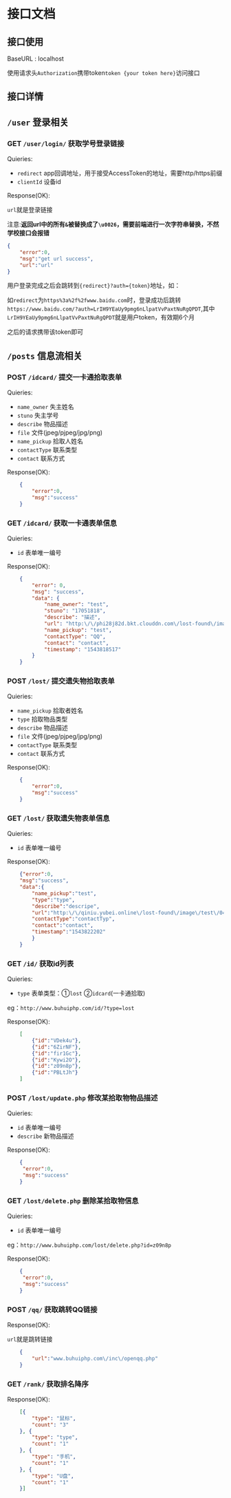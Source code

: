 # 接口文档

## 接口使用

BaseURL : localhost

使用请求头`Authorization`携带token`token {your token here}`访问接口

## 接口详情


## `/user` 登录相关

### GET `/user/login/`  获取学号登录链接

Quieries:

- `redirect` app回调地址，用于接受AccessToken的地址，需要http/https前缀
- `clientId` 设备id

Response(OK):

`url`就是登录链接

注意:**返回url中的所有`&`被替换成了`\u0026`，需要前端进行一次字符串替换，不然学校接口会报错**

```json
{
    "error":0,
    "msg":"get url success",
    "url":"url"
}
```
用户登录完成之后会跳转到`{redirect}?auth={token}`地址，如：

如`redirect`为`https%3a%2f%2fwww.baidu.com`时，登录成功后跳转`https://www.baidu.com/?auth=LrIH9YEaUy9pmg6nLlpatVvPaxtNuRgQPDT`,其中`LrIH9YEaUy9pmg6nLlpatVvPaxtNuRgQPDT`就是用户token，有效期6个月

之后的请求携带该token即可


## `/posts` 信息流相关

### POST `/idcard/`  提交一卡通拾取表单

Quieries:

- `name_owner` 失主姓名
- `stuno` 失主学号
- `describe` 物品描述
- `file` 文件(jpeg/pjpeg/jpg/png)
- `name_pickup` 拾取人姓名
- `contactType` 联系类型
- `contact` 联系方式

Response(OK):

```json
    {
        "error":0,
        "msg":"success"
    }
```


### GET `/idcard/`  获取一卡通表单信息

Quieries:

- `id` 表单唯一编号

Response(OK):

```json
    {
        "error": 0,
        "msg": "success",
        "data": {
            "name_owner": "test",
            "stuno": "17051818",
            "describe": "描述",
            "url": "http:\/\/phi28j82d.bkt.clouddn.com\/lost-found\/image\/test\/185DBD48799A57DC5125F5805BBE5F72.jpg",
            "name_pickup": "test",
            "contactType": "QQ",
            "contact": "contact",
            "timestamp": "1543818517"
        }
    }
```

### POST `/lost/`  提交遗失物拾取表单

Quieries:

- `name_pickup` 拾取者姓名
- `type` 拾取物品类型
- `describe` 物品描述
- `file` 文件(jpeg/pjpeg/jpg/png)
- `contactType` 联系类型
- `contact` 联系方式

Response(OK):

```json
    {
        "error":0,
        "msg":"success"
    }
```

### GET `/lost/`  获取遗失物表单信息

Quieries:

- `id` 表单唯一编号

Response(OK):

```json
    {"error":0,
    "msg":"success",
    "data":{
        "name_pickup":"test",
        "type":"type",
        "describe":"descripe",
        "url":"http:\/\/qiniu.yubei.online\/lost-found\/image\/test\/04ECE64FB4865C9A97854FF0F2D2B7A0.jpg",
        "contactType":"contactTyp",
        "contact":"contact",
        "timestamp":"1543822202"
        }
    }
```

### GET `/id/`  获取id列表

Quieries:

- `type` 表单类型：①`lost` ②`idcard`(一卡通拾取)

eg：`http://www.buhuiphp.com/id/?type=lost`

Response(OK):

```json
    [
        {"id":"VDek4u"},
        {"id":"6ZirNF"},
        {"id":"fir1Gc"},
        {"id":"Kywi2O"},
        {"id":"z09n8p"},
        {"id":"PBLtJh"}
    ]
```
### POST `/lost/update.php`  修改某拾取物物品描述

Quieries:

- `id` 表单唯一编号
- `describe` 新物品描述

Response(OK):

```json
    {
     "error":0,
     "msg":"success"
    }
```
### GET `/lost/delete.php` 删除某拾取物信息

Quieries:

- `id` 表单唯一编号

eg：`http://www.buhuiphp.com/lost/delete.php?id=z09n8p`

Response(OK):

```json
    {
     "error":0,
     "msg":"success"
    }
```

### POST `/qq/`  获取跳转QQ链接

Response(OK):

`url`就是跳转链接

```json
    {
        "url":"www.buhuiphp.com\/inc\/openqq.php"
    }
```
### GET `/rank/`  获取排名降序

Response(OK):

```json
    [{
        "type": "鼠标",
        "count": "3"
    }, {
        "type": "type",
        "count": "1"
    }, {
        "type": "手机",
        "count": "1"
    }, {
        "type": "U盘",
        "count": "1"
    }]
```
